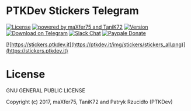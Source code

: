# PTKDev Stickers Telegram
[![License](https://img.shields.io/badge/license-GLPv3-brightgreen.svg)]()
[![powered by maXfer75 and TaniK72](https://img.shields.io/badge/powered%20by-%40maXfer%20and%20%40TaniK72-46aef7.svg)](https://github.com/ptkdev/stickers-telegram/blob/master/AUTHORS.md)
[![Version](https://img.shields.io/badge/version-v1.4.0-lightgrey.svg)](https://github.com/ptkdev/stickers-telegram/releases)
[![Download on Telegram](https://img.shields.io/badge/download%20on-Telegram-blue.svg)](https://stickers.ptkdev.it)
[![Slack Chat](https://img.shields.io/badge/chat%20on-Slack-orange.svg)](https://slack.ptkdev.io)
[![Paypale Donate](https://img.shields.io/badge/donate-PayPal-red.svg)](https://paypal.me/ptkdev)

[![https://stickers.ptkdev.it](https://ptkdev.it/img/stickers/stickers_all.png)](https://stickers.ptkdev.it)

# License

GNU GENERAL PUBLIC LICENSE

Copyright (c) 2017, maXfer75, TaniK72 and Patryk Rzucidło (PTKDev)
